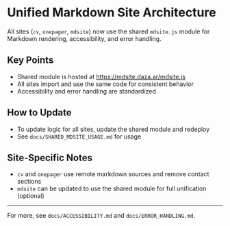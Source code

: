 # Unified Markdown Site Architecture

All sites (`cv`, `onepager`, `mdsite`) now use the shared `mdsite.js` module for Markdown rendering, accessibility, and error handling.

## Key Points
- Shared module is hosted at https://mdsite.daza.ar/mdsite.js
- All sites import and use the same code for consistent behavior
- Accessibility and error handling are standardized

## How to Update
- To update logic for all sites, update the shared module and redeploy
- See `docs/SHARED_MDSITE_USAGE.md` for usage

## Site-Specific Notes
- `cv` and `onepager` use remote markdown sources and remove contact sections
- `mdsite` can be updated to use the shared module for full unification (optional)

---

For more, see `docs/ACCESSIBILITY.md` and `docs/ERROR_HANDLING.md`.

